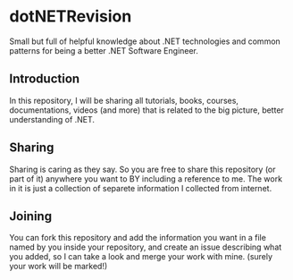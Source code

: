 # dotNETRevision
Small but full of helpful knowledge about .NET technologies and common patterns for being a better .NET Software Engineer.

## Introduction
In this repository, I will be sharing all tutorials, books, courses, documentations, videos (and more) that is related to the big picture, better understanding of .NET.

## Sharing
Sharing is caring as they say. So you are free to share this repository (or part of it) anywhere you want to BY including a reference to me. The work in it is just a collection of separete information I collected from internet.

## Joining
You can fork this repository and add the information you want in a file named by you inside your repository, and create an issue describing what you added, so I can take a look and merge your work with mine. (surely your work will be marked!)
